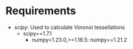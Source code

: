 Requirements
============

- _scipy_: Used to calculate Voronoi tessellations
    - scipy==1.7.1
        - numpy<1.23.0,>=1.16.5: numpy==1.21.2
